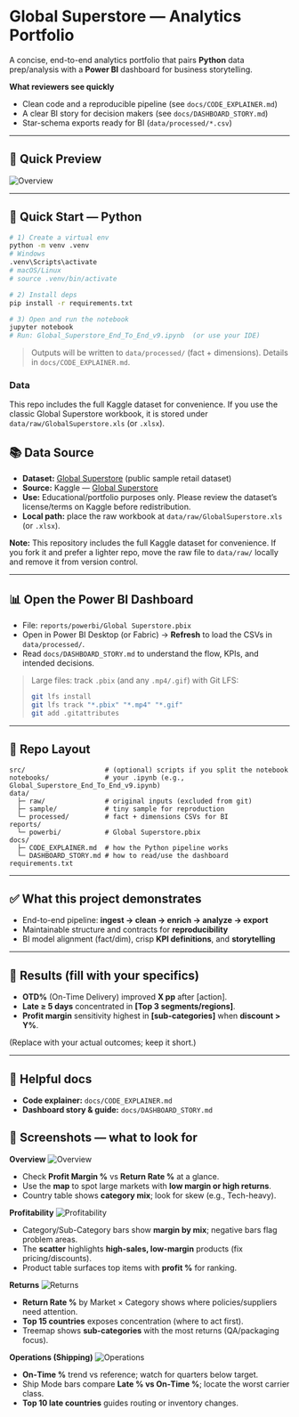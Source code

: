 # Global Superstore — Analytics Portfolio

A concise, end-to-end analytics portfolio that pairs **Python** data prep/analysis with a **Power BI** dashboard for business storytelling.

**What reviewers see quickly**
- Clean code and a reproducible pipeline (see `docs/CODE_EXPLAINER.md`)
- A clear BI story for decision makers (see `docs/DASHBOARD_STORY.md`)
- Star-schema exports ready for BI (`data/processed/*.csv`)

---

## 🔎 Quick Preview

![Overview](reports/images/overview.png)

---

## 🔧 Quick Start — Python

```bash
# 1) Create a virtual env
python -m venv .venv
# Windows
.venv\Scripts\activate
# macOS/Linux
# source .venv/bin/activate

# 2) Install deps
pip install -r requirements.txt

# 3) Open and run the notebook
jupyter notebook
# Run: Global_Superstore_End_To_End_v9.ipynb  (or use your IDE)
```

> Outputs will be written to `data/processed/` (fact + dimensions). Details in `docs/CODE_EXPLAINER.md`.

### Data
This repo includes the full Kaggle dataset for convenience. If you use the classic Global Superstore workbook, it is stored under `data/raw/GlobalSuperstore.xls` (or `.xlsx`).

## 📚 Data Source
- **Dataset:** [Global Superstore](https://www.kaggle.com/datasets/shekpaul/global-superstore) (public sample retail dataset)
- **Source:** Kaggle — [Global Superstore](https://www.kaggle.com/datasets/shekpaul/global-superstore)
- **Use:** Educational/portfolio purposes only. Please review the dataset’s license/terms on Kaggle before redistribution.
- **Local path:** place the raw workbook at `data/raw/GlobalSuperstore.xls` (or `.xlsx`).

**Note:** This repository includes the full Kaggle dataset for convenience. If you fork it and prefer a lighter repo, move the raw file to `data/raw/` locally and remove it from version control.

---

## 📊 Open the Power BI Dashboard

- File: `reports/powerbi/Global Superstore.pbix`
- Open in Power BI Desktop (or Fabric) -> **Refresh** to load the CSVs in `data/processed/`.
- Read `docs/DASHBOARD_STORY.md` to understand the flow, KPIs, and intended decisions.

> Large files: track `.pbix` (and any `.mp4/.gif`) with Git LFS:
>
> ```bash
> git lfs install
> git lfs track "*.pbix" "*.mp4" "*.gif"
> git add .gitattributes
> ```

---

## 🧱 Repo Layout

```
src/                    # (optional) scripts if you split the notebook
notebooks/              # your .ipynb (e.g., Global_Superstore_End_To_End_v9.ipynb)
data/
  ├─ raw/               # original inputs (excluded from git)
  ├─ sample/            # tiny sample for reproduction
  └─ processed/         # fact + dimensions CSVs for BI
reports/
  └─ powerbi/           # Global Superstore.pbix
docs/
  ├─ CODE_EXPLAINER.md  # how the Python pipeline works
  └─ DASHBOARD_STORY.md # how to read/use the dashboard
requirements.txt
```

---

## ✅ What this project demonstrates

- End-to-end pipeline: **ingest -> clean -> enrich -> analyze -> export**
- Maintainable structure and contracts for **reproducibility**
- BI model alignment (fact/dim), crisp **KPI definitions**, and **storytelling**

---

## 📌 Results (fill with your specifics)

- **OTD%** (On-Time Delivery) improved **X pp** after [action].
- **Late ≥ 5 days** concentrated in **[Top 3 segments/regions]**.
- **Profit margin** sensitivity highest in **[sub-categories]** when **discount > Y%**.

(Replace with your actual outcomes; keep it short.)

---

## 🔗 Helpful docs

- **Code explainer:** `docs/CODE_EXPLAINER.md`
- **Dashboard story & guide:** `docs/DASHBOARD_STORY.md`


## 📸 Screenshots — what to look for

**Overview**
![Overview](reports/images/overview.png)
- Check **Profit Margin %** vs **Return Rate %** at a glance.
- Use the **map** to spot large markets with **low margin or high returns**.
- Country table shows **category mix**; look for skew (e.g., Tech-heavy).

**Profitability**
![Profitability](reports/images/profitability.png)
- Category/Sub-Category bars show **margin by mix**; negative bars flag problem areas.
- The **scatter** highlights **high-sales, low-margin** products (fix pricing/discounts).
- Product table surfaces top items with **profit %** for ranking.

**Returns**
![Returns](reports/images/returns.png)
- **Return Rate %** by Market × Category shows where policies/suppliers need attention.
- **Top 15 countries** exposes concentration (where to act first).
- Treemap shows **sub-categories** with the most returns (QA/packaging focus).

**Operations (Shipping)**
![Operations](reports/images/operations.png)
- **On‑Time %** trend vs reference; watch for quarters below target.
- Ship Mode bars compare **Late % vs On‑Time %**; locate the worst carrier class.
- **Top 10 late countries** guides routing or inventory changes.
